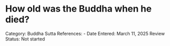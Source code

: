 # How old was the Buddha when he died?

Category: Buddha
Sutta References: -
Date Entered: March 11, 2025
Review Status: Not started